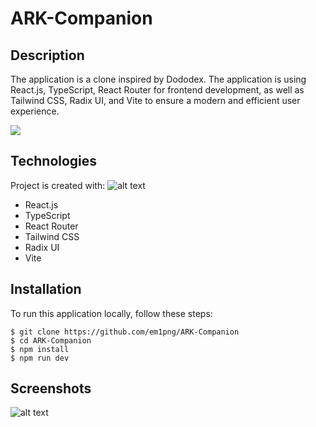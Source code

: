 # ARK-Companion

## Description

The application is a clone inspired by Dododex. 
The application is using React.js, TypeScript, React Router for frontend development, as well as Tailwind CSS, Radix UI, and Vite to ensure a modern and efficient user experience.

[<img src="https://i.imgur.com/RVLGAmS.png">](https://ark-companion.vercel.app/)

## Technologies
Project is created with:
![alt text](https://i.imgur.com/Uzu7a5S.png)

* React.js
* TypeScript
* React Router
* Tailwind CSS
* Radix UI
* Vite

## Installation
To run this application locally, follow these steps:

```
$ git clone https://github.com/em1png/ARK-Companion
$ cd ARK-Companion
$ npm install
$ npm run dev
```

## Screenshots
![alt text](https://i.imgur.com/rCnrLGv.png)


